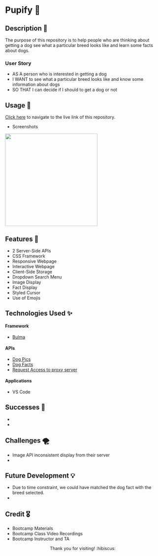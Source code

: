 # Pupify :dog:

## Description :page_facing_up:

The purpose of this repository is to help people who are thinking about getting a dog see what a particular breed looks like and learn some facts about dogs.

### User Story
- AS A person who is interested in getting a dog
- I WANT to see what a particular breed looks like and know some information about dogs
- SO THAT I can decide if I should to get a dog or not


## Usage :wrench:

[Click here](https://mattoz.github.io/Dog-Breed-Search/) to navigate to the live link of this repository.

- Screenshots

<img src=“*” width="300" height="300">

## Features :confetti_ball:
- 2 Server-Side APIs
- CSS Framework
- Responsive Webpage
- Interactive Webpage
- Client-Side Storage
- Dropdown Search Menu
- Image Display
- Fact Display
- Styled Cursor
- Use of Emojis

## Technologies Used :sparkles:

#### Framework
- [Bulma](https://bulma.io/)

#### APIs
- [Dog Pics](https://dog.ceo/dog-api)
- [Dog Facts](https://kinduff.github.io/dog-api/)
- [Request Access to proxy server](https://cors-anywhere.herokuapp.com/)

#### Applications
- VS Code

## Successes :star2:
- 
- 

## Challenges :tornado:
- Image API inconsistent display from their server
- 

## Future Development :bulb:
- Due to time constraint, we could have matched the dog fact with the breed selected.
- 

## Credit :medal_military:

- Bootcamp Materials
- Bootcamp Class Video Recordings
- Bootcamp Instructor and TA

<p align="center">Thank you for visiting! :hibiscus:</p>